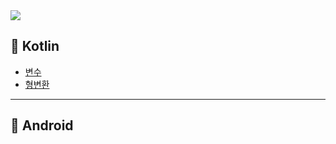 <img src="https://github.com/minwoogi/Android_Kotlin_info/assets/96968834/87f89e94-4aea-4cfc-a6fc-4540b0d3c1b9">


## 📌 Kotlin

- [변수](./Kotlin/KotlinInfo/src/main/kotlin/Variable.kt)
- [형변환](./Kotlin/KotlinInfo/src/main/kotlin/Casting.kt)

--- 

## 📌 Android
